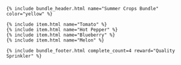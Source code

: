 <div class="bundle">

    {% include bundle_header.html name="Summer Crops Bundle" color="yellow" %}

    {% include item.html name="Tomato" %}
    {% include item.html name="Hot Pepper" %}
    {% include item.html name="Blueberry" %}
    {% include item.html name="Melon" %}

    {% include bundle_footer.html complete_count=4 reward="Quality Sprinkler" %}

</div>